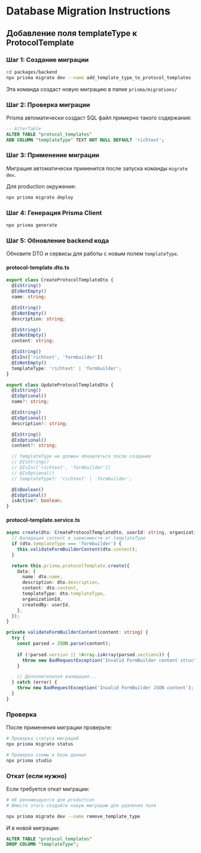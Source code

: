 # Database Migration Instructions

## Добавление поля templateType к ProtocolTemplate

### Шаг 1: Создание миграции

```bash
cd packages/backend
npx prisma migrate dev --name add_template_type_to_protocol_templates
```

Эта команда создаст новую миграцию в папке `prisma/migrations/`

### Шаг 2: Проверка миграции

Prisma автоматически создаст SQL файл примерно такого содержания:

```sql
-- AlterTable
ALTER TABLE "protocol_templates" 
ADD COLUMN "templateType" TEXT NOT NULL DEFAULT 'richtext';
```

### Шаг 3: Применение миграции

Миграция автоматически применится после запуска команды `migrate dev`.

Для production окружения:

```bash
npx prisma migrate deploy
```

### Шаг 4: Генерация Prisma Client

```bash
npx prisma generate
```

### Шаг 5: Обновление backend кода

Обновите DTO и сервисы для работы с новым полем `templateType`.

#### protocol-template.dto.ts

```typescript
export class CreateProtocolTemplateDto {
  @IsString()
  @IsNotEmpty()
  name: string;

  @IsString()
  @IsNotEmpty()
  description: string;

  @IsString()
  @IsNotEmpty()
  content: string;

  @IsString()
  @IsIn(['richtext', 'formbuilder'])
  @IsNotEmpty()
  templateType: 'richtext' | 'formbuilder';
}

export class UpdateProtocolTemplateDto {
  @IsString()
  @IsOptional()
  name?: string;

  @IsString()
  @IsOptional()
  description?: string;

  @IsString()
  @IsOptional()
  content?: string;

  // templateType не должен обновляться после создания
  // @IsString()
  // @IsIn(['richtext', 'formbuilder'])
  // @IsOptional()
  // templateType?: 'richtext' | 'formbuilder';

  @IsBoolean()
  @IsOptional()
  isActive?: boolean;
}
```

#### protocol-template.service.ts

```typescript
async create(dto: CreateProtocolTemplateDto, userId: string, organizationId: string) {
  // Валидация content в зависимости от templateType
  if (dto.templateType === 'formbuilder') {
    this.validateFormBuilderContent(dto.content);
  }

  return this.prisma.protocolTemplate.create({
    data: {
      name: dto.name,
      description: dto.description,
      content: dto.content,
      templateType: dto.templateType,
      organizationId,
      createdBy: userId,
    },
  });
}

private validateFormBuilderContent(content: string) {
  try {
    const parsed = JSON.parse(content);
    
    if (!parsed.version || !Array.isArray(parsed.sections)) {
      throw new BadRequestException('Invalid FormBuilder content structure');
    }

    // Дополнительная валидация...
  } catch (error) {
    throw new BadRequestException('Invalid FormBuilder JSON content');
  }
}
```

### Проверка

После применения миграции проверьте:

```bash
# Проверка статуса миграций
npx prisma migrate status

# Проверка схемы в базе данных
npx prisma studio
```

### Откат (если нужно)

Если требуется откат миграции:

```bash
# НЕ рекомендуется для production
# Вместо этого создайте новую миграцию для удаления поля

npx prisma migrate dev --name remove_template_type
```

И в новой миграции:

```sql
ALTER TABLE "protocol_templates" 
DROP COLUMN "templateType";
```

